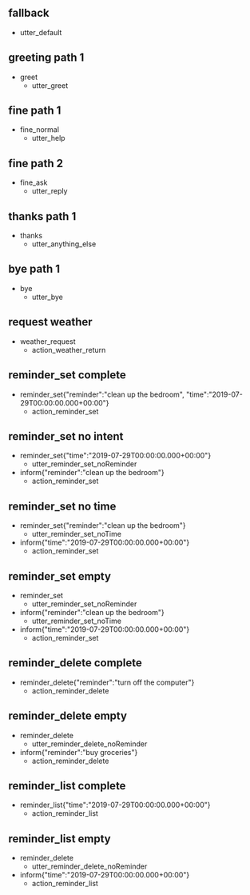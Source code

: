 ## fallback
- utter_default

## greeting path 1
* greet
    - utter_greet

## fine path 1
* fine_normal
    - utter_help

## fine path 2
* fine_ask
    - utter_reply

## thanks path 1
* thanks
    - utter_anything_else

## bye path 1
* bye
    - utter_bye

## request weather
* weather_request
    - action_weather_return

## reminder_set complete
* reminder_set{"reminder":"clean up the bedroom", "time":"2019-07-29T00:00:00.000+00:00"}
    - action_reminder_set

## reminder_set no intent
* reminder_set{"time":"2019-07-29T00:00:00.000+00:00"}
    - utter_reminder_set_noReminder
* inform{"reminder":"clean up the bedroom"}
    - action_reminder_set

## reminder_set no time
* reminder_set{"reminder":"clean up the bedroom"}
    - utter_reminder_set_noTime
* inform{"time":"2019-07-29T00:00:00.000+00:00"}
    - action_reminder_set

## reminder_set empty
* reminder_set
    - utter_reminder_set_noReminder
* inform{"reminder":"clean up the bedroom"}
    - utter_reminder_set_noTime
* inform{"time":"2019-07-29T00:00:00.000+00:00"}
    - action_reminder_set

## reminder_delete complete
* reminder_delete{"reminder":"turn off the computer"}
    - action_reminder_delete

## reminder_delete empty
* reminder_delete
    - utter_reminder_delete_noReminder
* inform{"reminder":"buy groceries"}
    - action_reminder_delete

## reminder_list complete
* reminder_list{"time":"2019-07-29T00:00:00.000+00:00"}
    - action_reminder_list

## reminder_list empty
* reminder_delete
    - utter_reminder_delete_noReminder
* inform{"time":"2019-07-29T00:00:00.000+00:00"}
    - action_reminder_list